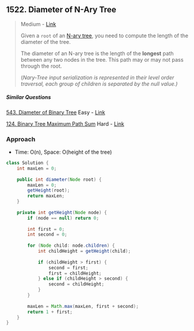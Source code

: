 ## 1522. Diameter of N-Ary Tree

> Medium - [Link](https://leetcode.com/problems/diameter-of-n-ary-tree/)
>
> Given a `root` of an [N-ary tree](https://leetcode.com/articles/introduction-to-n-ary-trees/), you need to compute the length of the diameter of the tree.
>
> The diameter of an N-ary tree is the length of the **longest** path between any two nodes in the tree. This path may or may not pass through the root.
>
> (*Nary-Tree input serialization is represented in their level order traversal, each group of children is separated by the null value.)*

##### Similar Questions

[543. Diameter of Binary Tree](543.%20Diameter%20of%20Binary%20Tree.md)	Easy - [Link](https://leetcode.com/problems/diameter-of-binary-tree/)

 [124. Binary Tree Maximum Path Sum](124.%20Binary%20Tree%20Maximum%20Path%20Sum.md)	Hard - [Link](https://leetcode.com/problems/binary-tree-maximum-path-sum/)



### Approach

- Time: O(n), Space: O(height of the tree)

```java
class Solution {
    int maxLen = 0;
    
    public int diameter(Node root) {
        maxLen = 0;
        getHeight(root);
        return maxLen;
    }
    
    private int getHeight(Node node) {
        if (node == null) return 0;
        
        int first = 0;
        int second = 0;
        
        for (Node child: node.children) {
            int childHeight = getHeight(child);
            
            if (childHeight > first) {
                second = first;
                first = childHeight;
            } else if (childHeight > second) {
                second = childHeight;
            }
        }
        
        maxLen = Math.max(maxLen, first + second);
        return 1 + first;
    }
}
```

